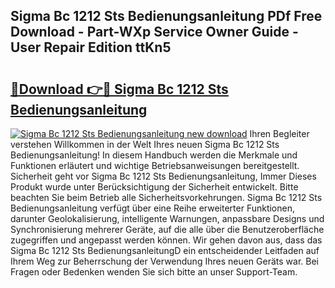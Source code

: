 ## Sigma Bc 1212 Sts Bedienungsanleitung PDf Free Download - Part-WXp Service Owner Guide - User Repair Edition ttKn5

# <h2><a href="http://df5rwtf.blite.top/?on=Sigma+Bc+1212+Sts+Bedienungsanleitung">🔗Download 👉🔴 Sigma Bc 1212 Sts Bedienungsanleitung</a></h2>

[![Sigma Bc 1212 Sts Bedienungsanleitung new download](https://i.imgur.com/lujVjoI.png)](http://df5rwtf.blite.top/?on=Sigma+Bc+1212+Sts+Bedienungsanleitung)
Ihren Begleiter verstehen Willkommen in der Welt Ihres neuen Sigma Bc 1212 Sts Bedienungsanleitung! In diesem Handbuch werden die Merkmale und Funktionen erläutert und wichtige Betriebsanweisungen bereitgestellt. Sicherheit geht vor Sigma Bc 1212 Sts Bedienungsanleitung, Immer Dieses Produkt wurde unter Berücksichtigung der Sicherheit entwickelt. Bitte beachten Sie beim Betrieb alle Sicherheitsvorkehrungen. Sigma Bc 1212 Sts Bedienungsanleitung verfügt über eine Reihe erweiterter Funktionen, darunter Geolokalisierung, intelligente Warnungen, anpassbare Designs und Synchronisierung mehrerer Geräte, auf die alle über die Benutzeroberfläche zugegriffen und angepasst werden können. Wir gehen davon aus, dass das Sigma Bc 1212 Sts BedienungsanleitungD ein entscheidender Leitfaden auf Ihrem Weg zur Beherrschung der Verwendung Ihres neuen Geräts war. Bei Fragen oder Bedenken wenden Sie sich bitte an unser Support-Team.
